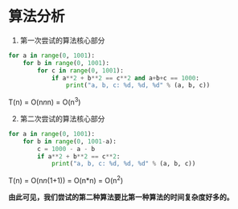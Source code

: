 # 算法分析

1. 第一次尝试的算法核心部分

```python
for a in range(0, 1001):
    for b in range(0, 1001):
        for c in range(0, 1001):
            if a**2 + b**2 == c**2 and a+b+c == 1000:
                print("a, b, c: %d, %d, %d" % (a, b, c))
```

T(n) = O(n*n*n) = O(n<sup>3</sup>)

2. 第二次尝试的算法核心部分

```python
for a in range(0, 1001):
    for b in range(0, 1001-a):
        c = 1000 - a - b
        if a**2 + b**2 == c**2:
            print("a, b, c: %d, %d, %d" % (a, b, c))
```

T(n) = O(n*n*(1+1)) = O(n*n) = O(n<sup>2</sup>)

**由此可见，我们尝试的第二种算法要比第一种算法的时间复杂度好多的。**
